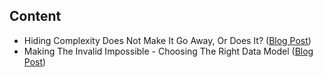 ## Content

- Hiding Complexity Does Not Make It Go Away, Or Does It? ([Blog Post](hiding_complexity/blog_post.md))
- Making The Invalid Impossible - Choosing The Right Data Model ([Blog Post](invalid_state_impossible/blog_post.md))
